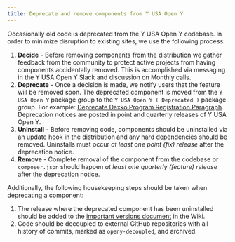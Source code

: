 ```yaml
---
title: Deprecate and remove components from Y USA Open Y
---
```


Occasionally old code is deprecated from the Y USA Open Y codebase. In order to minimize disruption to existing sites, we use the following process:

1. **Decide** -  Before removing components from the distribution we gather feedback from the community to protect active projects from having components accidentally removed. This is accomplished via messaging in the Y USA Open Y Slack and discussion on Monthly calls.
1. **Deprecate** - Once a decision is made, we notify users that the feature will be removed soon. The deprecated component is moved from the `Y USA Open Y` package group to the `Y USA Open Y ( Deprecated )` package group. For example: [Deprecate Daxko Program Registration Paragraph](https://github.com/open-y-subprojects/openy_features/pull/15/files). Deprecation notices are posted in point and quarterly releases of Y USA Open Y.
1. **Uninstall** - Before removing code, components should be uninstalled via an update hook in the distribution and any hard dependencies should be removed. Uninstalls must occur _at least one point (fix) release_ after the deprecation notice.
1. **Remove** - Complete removal of the component from the codebase or `composer.json` should happen _at least one quarterly (feature) release_ after the deprecation notice.

Additionally, the following housekeeping steps should be taken when deprecating a component:

1. The release where the deprecated component has been uninstalled should be added to the [important versions document](https://github.com/YCloudYUSA/yusaopeny/wiki/Important-versions-for-upgrade-path) in the Wiki.
1. Code should be decoupled to external GitHub repositories with all history of commits, marked as `openy-decoupled`, and archived.
